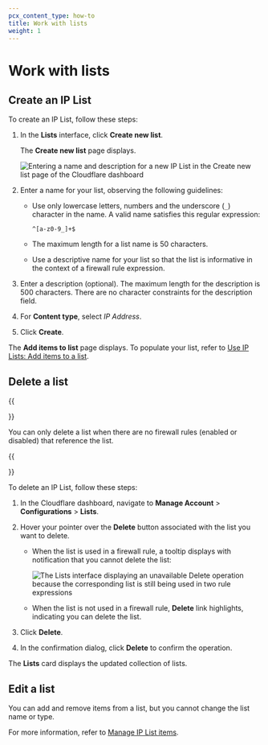 ```yaml
---
pcx_content_type: how-to
title: Work with lists
weight: 1
---
```


# Work with lists

## Create an IP List

To create an IP List, follow these steps:

1.  In the **Lists** interface, click **Create new list**.

    The **Create new list** page displays.

    ![Entering a name and description for a new IP List in the Create new list page of the Cloudflare dashboard](/firewall/static/lists-create-new.png)

1.  Enter a name for your list, observing the following guidelines:

    - Use only lowercase letters, numbers and the underscore (`_`) character in the name. A valid name satisfies this regular expression:

          ^[a-z0-9_]+$

    - The maximum length for a list name is 50 characters.

    - Use a descriptive name for your list so that the list is informative in the context of a firewall rule expression.

1.  Enter a description (optional). The maximum length for the description is 500 characters. There are no character constraints for the description field.

1.  For **Content type**, select _IP Address_.

1.  Click **Create**.

The **Add items to list** page displays. To populate your list, refer to [Use IP Lists: Add items to a list](/firewall/cf-dashboard/rules-lists/manage-items/#add-items-to-a-list).

## Delete a list

{{<Aside type="note" header="Note">}}

You can only delete a list when there are no firewall rules (enabled or disabled) that reference the list.

{{</Aside>}}

To delete an IP List, follow these steps:

1. In the Cloudflare dashboard, navigate to **Manage Account** > **Configurations** > **Lists**.

1. Hover your pointer over the **Delete** button associated with the list you want to delete.

   - When the list is used in a firewall rule, a tooltip displays with notification that you cannot delete the list:

     ![The Lists interface displaying an unavailable Delete operation because the corresponding list is still being used in two rule expressions](/firewall/static/lists-cannot-delete.png)

   - When the list is not used in a firewall rule, **Delete** link highlights, indicating you can delete the list.

1. Click **Delete**.

1. In the confirmation dialog, click **Delete** to confirm the operation.

The **Lists** card displays the updated collection of lists.

## Edit a list

You can add and remove items from a list, but you cannot change the list name or type.

For more information, refer to [Manage IP List items](/firewall/cf-dashboard/rules-lists/manage-items/).
